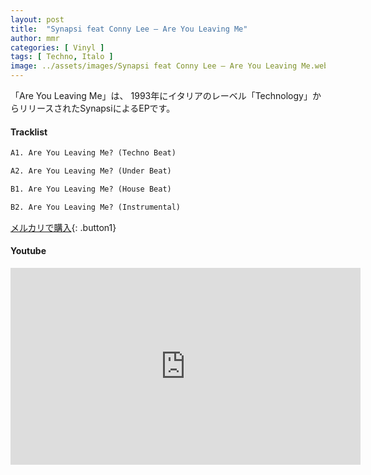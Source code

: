 ```yaml
---
layout: post
title:  "Synapsi feat Conny Lee – Are You Leaving Me"
author: mmr
categories: [ Vinyl ]
tags: [ Techno, Italo ]
image: ../assets/images/Synapsi feat Conny Lee – Are You Leaving Me.webp
---
```


「Are You Leaving Me」は、
1993年にイタリアのレーベル「Technology」からリリースされたSynapsiによるEPです。


#### Tracklist
```md
A1. Are You Leaving Me? (Techno Beat)

A2. Are You Leaving Me? (Under Beat)

B1. Are You Leaving Me? (House Beat)

B2. Are You Leaving Me? (Instrumental)
```

[メルカリで購入](https://jp.mercari.com/item/m48922675494?afid=6142608987){: .button1}

#### Youtube
<iframe width="560" height="315" src="https://www.youtube.com/embed/PavLldO9Tmg?si=wmDa-xKnGXAUQeA4" title="YouTube video player" frameborder="0" allow="accelerometer; autoplay; clipboard-write; encrypted-media; gyroscope; picture-in-picture; web-share" referrerpolicy="strict-origin-when-cross-origin" allowfullscreen></iframe>